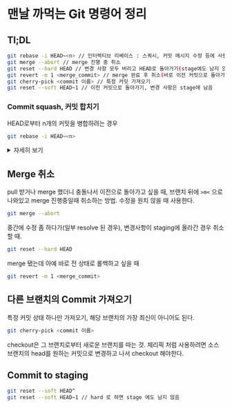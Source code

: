 # 맨날 까먹는 Git 명령어 정리

## TI;DL
```bash
git rebase -i HEAD~<n> // 인터렉티브 리베이스 : 스쿼시, 커밋 메시지 수정 등에 사용
git merge --abort // merge 진행 중 취소
git reset --hard HEAD // 변경 사항 모두 버리고 HEAD로 돌아가기(stage에도 남지 않음)
git revert -m 1 <merge_commit> // merge 완료 후 취소(바로 이전 커밋으로 돌아가기)
git cherry-pick <commit 이름> // 특정 커밋 가져오기
git reset --soft HEAD~1 // 이전 커밋으로 돌아가기, 변경 사항은 stage에 남음
```

### Commit squash, 커밋 합치기

HEAD로부터 n개의 커밋을 병합하려는 경우

```bash
git rebase -i HEAD~<n>
```
<details>
<summary>자세히 보기</summary>  
- `i` 옵션은 interactive로 HEAD 이전의 i를 다양한 옵션으로 수정할 수 있다.
- 위 명령어를 입력하면 아래처럼 인터렉티브 하게 수정이 가능하다.

```bash
pick b91e257 first commit
pick 0118d46 second commit
pick 1f199b7 third commit

# Rebase db078da..1f199b7 onto db078da (3 commands)
#
# Commands:
# p, pick <commit> = use commit
# r, reword <commit> = use commit, but edit the commit message
# e, edit <commit> = use commit, but stop for amending
# s, squash <commit> = use commit, but meld into previous commit
# f, fixup <commit> = like "squash", but discard this commit's log messag
```

- Insert 모드로 진입하여 `pick` 이라고 나와있는 부분을 아래 `commands` 에 따라 `s` 또는 `squash` 로 변경하면 된다.
- 원하는 커밋을 모두 수정했으면 수정모드를 빠져나온다.

- 완료되면 스쿼시한 커밋을 합친 커밋 메시지를 어떻게 수정할건지 물어본다.
- 만약 위 과정이 수행되지 않으면 `git rebase --continue` 로 이어서 진행 할 수 있다.

> 크라켄등 GUI 툴로 하면 간단히 선택으로 스쿼시가 가능하다. 그런데 다른 브랜치를 pull 받은 후에는 크라켄에서 스쿼시가 안되기 때문에 꼭 알아둬야한다.
</details>




## Merge 취소

pull 받거나 merge 했더니 충돌나서 이전으로 돌아가고 싶을 때, 브랜치 뒤에 `>m<` 으로 나와있고 merge 진행중일때 취소하는 방법. 수정을 원치 않을 때 사용한다.

```bash
git merge --abort
```


중간에 수정 좀 하다가(일부 resolve 된 경우), 변경사항이 staging에 올라간 경우 취소할 때.

```bash
git reset --hard HEAD
```



merge 됐는데 아예 바로 전 상태로 롤백하고 싶을 때

```bash
git revert -m 1 <merge_commit>
```



## 다른 브랜치의 Commit 가져오기

특정 커밋 상태 하나만 가져오기, 해당 브랜치의 가장 최신이 아니어도 된다.

```bash
git cherry-pick <commit 이름>
```

checkout은 그 브랜치로부터 새로운 브랜치를 따는 것. 체리픽 처럼 사용하려면 소스 브랜치의 head를 원하는 커밋으로 변경하고 나서 checkout 해야한다.

## Commit to staging
```bash
git reset --soft HEAD^
git reset --soft HEAD~1 // hard 로 하면 stage 에도 남지 않음
```